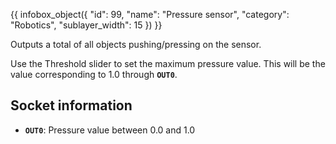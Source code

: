 {{ infobox_object({
	"id": 99,
	"name": "Pressure sensor",
	"category": "Robotics",
	"sublayer_width": 15
}) }}

Outputs a total of all objects pushing/pressing on the sensor.

Use the Threshold slider to set the maximum pressure value. This will be the value corresponding to 1.0 through **`OUT0`**.

## Socket information
- **`OUT0`**: Pressure value between 0.0 and 1.0